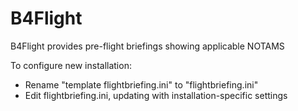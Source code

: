 # B4Flight
B4Flight provides pre-flight briefings showing applicable NOTAMS

To configure new installation:
- Rename "template flightbriefing.ini" to "flightbriefing.ini"
- Edit flightbriefing.ini, updating with installation-specific settings
